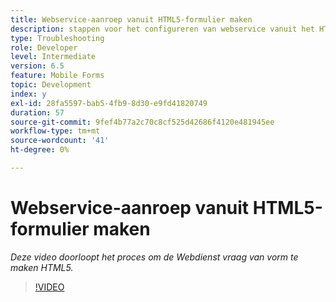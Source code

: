 ```yaml
---
title: Webservice-aanroep vanuit HTML5-formulier maken
description: stappen voor het configureren van webservice vanuit het HTML5-formulier
type: Troubleshooting
role: Developer
level: Intermediate
version: 6.5
feature: Mobile Forms
topic: Development
index: y
exl-id: 28fa5597-bab5-4fb9-8d30-e9fd41820749
duration: 57
source-git-commit: 9fef4b77a2c70c8cf525d42686f4120e481945ee
workflow-type: tm+mt
source-wordcount: '41'
ht-degree: 0%

---
```


# Webservice-aanroep vanuit HTML5-formulier maken

*Deze video doorloopt het proces om de Webdienst vraag van vorm te maken HTML5.*

>[!VIDEO](https://video.tv.adobe.com/v/335505?quality=12&learn=on)
